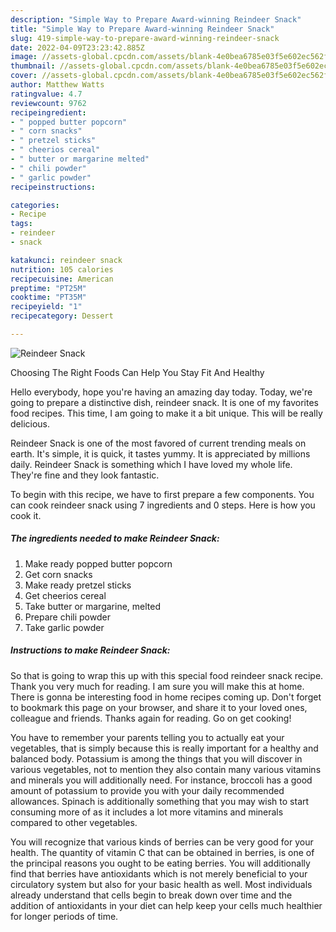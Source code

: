 ```yaml
---
description: "Simple Way to Prepare Award-winning Reindeer Snack"
title: "Simple Way to Prepare Award-winning Reindeer Snack"
slug: 419-simple-way-to-prepare-award-winning-reindeer-snack
date: 2022-04-09T23:23:42.885Z
image: //assets-global.cpcdn.com/assets/blank-4e0bea6785e03f5e602ec562f230caae08da540cada707380b4fe1bbebba43da.png
thumbnail: //assets-global.cpcdn.com/assets/blank-4e0bea6785e03f5e602ec562f230caae08da540cada707380b4fe1bbebba43da.png
cover: //assets-global.cpcdn.com/assets/blank-4e0bea6785e03f5e602ec562f230caae08da540cada707380b4fe1bbebba43da.png
author: Matthew Watts
ratingvalue: 4.7
reviewcount: 9762
recipeingredient:
- " popped butter popcorn"
- " corn snacks"
- " pretzel sticks"
- " cheerios cereal"
- " butter or margarine melted"
- " chili powder"
- " garlic powder"
recipeinstructions:

categories:
- Recipe
tags:
- reindeer
- snack

katakunci: reindeer snack 
nutrition: 105 calories
recipecuisine: American
preptime: "PT25M"
cooktime: "PT35M"
recipeyield: "1"
recipecategory: Dessert

---
```



![Reindeer Snack](//assets-global.cpcdn.com/assets/blank-4e0bea6785e03f5e602ec562f230caae08da540cada707380b4fe1bbebba43da.png)

Choosing The Right Foods Can Help You Stay Fit And Healthy

Hello everybody, hope you're having an amazing day today. Today, we're going to prepare a distinctive dish, reindeer snack. It is one of my favorites food recipes. This time, I am going to make it a bit unique. This will be really delicious.



Reindeer Snack is one of the most favored of current trending meals on earth. It's simple, it is quick, it tastes yummy. It is appreciated by millions daily. Reindeer Snack is something which I have loved my whole life. They're fine and they look fantastic.


To begin with this recipe, we have to first prepare a few components. You can cook reindeer snack using 7 ingredients and 0 steps. Here is how you cook it.

<!--inarticleads1-->

##### The ingredients needed to make Reindeer Snack:

1. Make ready  popped butter popcorn
1. Get  corn snacks
1. Make ready  pretzel sticks
1. Get  cheerios cereal
1. Take  butter or margarine, melted
1. Prepare  chili powder
1. Take  garlic powder




<!--inarticleads2-->

##### Instructions to make Reindeer Snack:





So that is going to wrap this up with this special food reindeer snack recipe. Thank you very much for reading. I am sure you will make this at home. There is gonna be interesting food in home recipes coming up. Don't forget to bookmark this page on your browser, and share it to your loved ones, colleague and friends. Thanks again for reading. Go on get cooking!

You have to remember your parents telling you to actually eat your vegetables, that is simply because this is really important for a healthy and balanced body. Potassium is among the things that you will discover in various vegetables, not to mention they also contain many various vitamins and minerals you will additionally need. For instance, broccoli has a good amount of potassium to provide you with your daily recommended allowances. Spinach is additionally something that you may wish to start consuming more of as it includes a lot more vitamins and minerals compared to other vegetables.

You will recognize that various kinds of berries can be very good for your health. The quantity of vitamin C that can be obtained in berries, is one of the principal reasons you ought to be eating berries. You will additionally find that berries have antioxidants which is not merely beneficial to your circulatory system but also for your basic health as well. Most individuals already understand that cells begin to break down over time and the addition of antioxidants in your diet can help keep your cells much healthier for longer periods of time.

